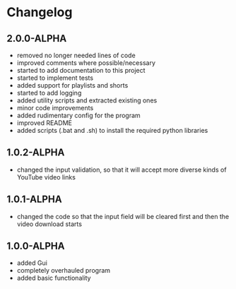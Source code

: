 # Changelog

## 2.0.0-ALPHA
- removed no longer needed lines of code
- improved comments where possible/necessary
- started to add documentation to this project
- started to implement tests
- added support for playlists and shorts
- started to add logging
- added utility scripts and extracted existing ones
- minor code improvements
- added rudimentary config for the program
- improved README
- added scripts (.bat and .sh) to install the required python libraries

## 1.0.2-ALPHA
- changed the input validation, so that it will accept more diverse kinds of YouTube video links

## 1.0.1-ALPHA
- changed the code so that the input field will be cleared first and then the video download starts

## 1.0.0-ALPHA
- added Gui
- completely overhauled program
- added basic functionality